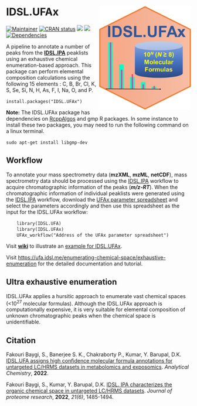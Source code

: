# IDSL.UFAx<img src='UFAx_educational_files/Figures/IDSL.UFAx-logo.png' width="250px" align="right" />

<!-- badges: start -->
[![Maintainer](https://img.shields.io/badge/maintainer-Sadjad_Fakouri_Baygi-blue)](https://github.com/sajfb)
[![CRAN status](https://www.r-pkg.org/badges/version/IDSL.UFAx)](https://cran.r-project.org/package=IDSL.UFAx)
![](http://cranlogs.r-pkg.org/badges/IDSL.UFAx?color=orange)
![](http://cranlogs.r-pkg.org/badges/grand-total/IDSL.UFAx?color=brightgreen)
[![Dependencies](https://tinyverse.netlify.com/badge/IDSL.UFAx)](https://cran.r-project.org/package=IDSL.UFAx)
<!-- badges: end -->

A pipeline to annotate a number of peaks from the [**IDSL.IPA**](https://github.com/idslme/IDSL.IPA) peaklists using an exhaustive chemical enumeration-based approach. This package can perform elemental composition calculations using the following 15 elements : C, B, Br, Cl, K, S, Se, Si, N, H, As, F, I, Na, O, and P.

	install.packages("IDSL.UFAx")


**Note:** The IDSL.UFAx package has dependencies on [RcppAlgos](https://github.com/jwood000/RcppAlgos) and gmp R packages. In some instance to install these two packages, you may need to run the following command on a linux terminal.

	sudo apt-get install libgmp-dev

## Workflow
To annotate your mass spectrometry data (**mzXML**, **mzML**, **netCDF**), mass spectrometry data should be processed using the [IDSL.IPA](https://github.com/idslme/IDSL.IPA) workflow to acquire chromatographic information of the peaks (***m/z-RT***). When the chromatographic information of individual peaklists were generated using the [IDSL.IPA](https://github.com/idslme/IDSL.IPA) workflow, download the [UFAx parameter spreadsheet](https://raw.githubusercontent.com/idslme/IDSL.UFAx/main/UFAx_parameters.xlsx) and select the parameters accordingly and then use this spreadsheet as the input for the IDSL.UFAx workflow:

		library(IDSL.UFA)
		library(IDSL.UFAx)
		UFAx_workflow("Address of the UFAx parameter spreadsheet")
		
Visit [**wiki**](https://github.com/idslme/IDSL.UFAx/wiki) to illustrate an [example for IDSL.UFAx](https://github.com/idslme/IDSL.UFAx/wiki/Example-for-IDSL.UFAx).

Visit https://ufa.idsl.me/enumerating-chemical-space/exhaustive-enumeration for the detailed documentation and tutorial.

## Ultra exhaustive enumeration
IDSL.UFAx applies a hursitic approach to enumerate vast chemical spaces (<10<sup>27</sup> molecular formulas). Although the IDSL.UFAx approach is computationally expensive, it is very suitable for elemental composition of unknown chromatographic peaks when the chemical space is unidentifiable.

## Citation
Fakouri Baygi, S., Banerjee S. K., Chakraborty P., Kumar, Y. Barupal, D.K. [IDSL.UFA assigns high confidence molecular formula annotations for untargeted LC/HRMS datasets in metabolomics and exposomics](https://pubs.acs.org/doi/10.1021/acs.analchem.2c00563). *Analytical Chemistry*, **2022**.

Fakouri Baygi, S., Kumar, Y. Barupal, D.K. [IDSL. IPA characterizes the organic chemical space in untargeted LC/HRMS datasets](https://pubs.acs.org/doi/10.1021/acs.jproteome.2c00120). *Journal of proteome research*, **2022**, *21(6)*, 1485-1494.
